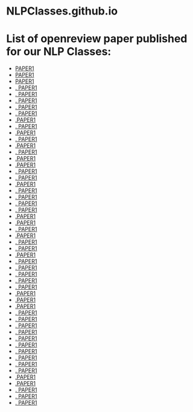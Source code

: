 # NLPClasses.github.io

<html>
<body>
<h1>List of openreview paper published for our NLP Classes:</h1>

<ul>

  <li> <a href="https://openreview.net/forum?id=MiIceDjONq" > PAPER1 </a> </li>
  <li> <a href="https://openreview.net/forum?id=5PZvRVh-JSG" > PAPER1 </a> </li>
  <li> <a href="https://openreview.net/forum?id=ApZnGT5QCjL" > PAPER1  </a> </li>
  <li> <a href="https://openreview.net/forum?id=Nbaf-YCVRea" >. PAPER1 </a> </li>
  <li> <a href="https://openreview.net/forum?id=MC7dF3PDxtE" > . PAPER1 </a></li>
  <li> <a href="https://openreview.net/forum?id=C20IFoMDXwg" > . PAPER1 </a></li>
  <li> <a href="https://openreview.net/forum?id=Et8MZ0_e4i" > . PAPER1 </a></li>
  <li> <a href="https://openreview.net/forum?id=ScnDtVb-4V3" >. PAPER1 </a> </li>
  <li> <a href="https://openreview.net/forum?id=R78Y8OOZYrd" >.PAPER1  </a> </li>
  <li> <a href="https://openreview.net/forum?id=dQgzBBpNvS" >. PAPER1 </a> </li>
  <li> <a href="https://openreview.net/forum?id=sT5oGA8ZcIn" >.PAPER1  </a> </li>
  <li> <a href="https://openreview.net/forum?id=dcEkIq7LFrn" >. PAPER1 </a> </li>
  <li> <a href="https://openreview.net/forum?id=_mPIgazCGkQ" >.PAPER1  </a> </li>
  <li> <a href="https://openreview.net/forum?id=2emn7RKp-Xe" > . PAPER1 </a></li>
  <li> <a href="https://openreview.net/forum?id=803CoFeh48k" > .PAPER1  </a></li>
  <li> <a href="https://openreview.net/forum?id=LGvleMyjWIq" > .PAPER1  </a></li>
  <li> <a href="https://openreview.net/forum?id=QZ9p3ZMYXFe" >. PAPER1 </a> </li>
  <li> <a href="https://openreview.net/forum?id=EWOQHpN_CBe" >. PAPER1 </a> </li>
  <li> <a href="https://openreview.net/forum?id=RsHEd8AsXmQ" >.PAPER1  </a> </li>
  <li> <a href="https://openreview.net/forum?id=KdCxhnPxmm" >. PAPER1 </a> </li>
  <li> <a href="https://openreview.net/forum?id=5-XDgdsmJX"> . PAPER1 </a>  </li>
  <li> <a href="https://openreview.net/forum?id=iNFq-zDft6"> . PAPER1 </a> </li>
 <li> <a href="https://openreview.net/forum?id=wWUtjx59Wx"> .  PAPER1</a></li>
  <li> <a href="https://openreview.net/forum?id=F1dor37n9KY"> .PAPER1 </a> </li>
  <li> <a href="https://openreview.net/forum?id=xw3jLmfMKhC"> .PAPER1  </a> </li>
  <li> <a href="https://openreview.net/forum?id=lpl_kK_allL">. PAPER1 </a> </li>
  <li> <a href="https://openreview.net/forum?id=FhNHCu_p3s3"> .PAPER1  </a></li>
  <li> <a href="https://openreview.net/forum?id=b-2xX-oOmUn">. PAPER1 </a> </li>
  <li> <a href="https://openreview.net/pdf?id=TgYqXWhqGDE">. PAPER1 </a> </li>
 <li> <a href="https://openreview.net/forum?id=QkDCcEllNdz">.PAPER1  </a> </li>
 <li> <a href="https://openreview.net/forum?id=Pn6-DoAo3zw">. PAPER1 </a> </li>
 <li> <a href="https://openreview.net/forum?id=GVofcQ5Obx"> .  PAPER1</a></li>
 <li> <a href="https://openreview.net/forum?id=81F8TAKkWZ"> .  PAPER1</a></li>
 <li> <a href="https://openreview.net/forum?id=tTBHTi_tU8g">. PAPER1 </a> </li>
 <li> <a href="https://openreview.net/forum?id=ED1E3y50an">. PAPER1 </a> </li>
 <li> <a href="https://openreview.net/forum?id=DywS_gtD-PF">.PAPER1  </a> </li>
 <li> <a href="https://openreview.net/forum?id=bwY_TVsUCr"> .PAPER1  </a></li>
 <li> <a href="https://openreview.net/forum?id=BV9vNEFpcZ"> .PAPER1  </a></li>
 <li> <a href="https://openreview.net/forum?id=NDPcGKrWJS8">. PAPER1 </a> </li>
 <li> <a href="https://openreview.net/pdf?id=jjRQfvptIg5"> . PAPER1 </a></li>
 <li> <a href="https://openreview.net/forum?id=w09GW-2cnCP"> . PAPER1 </a></li>
 <li> <a href="https://openreview.net/forum?id=83qLloxYNkx"> . PAPER1 </a></li>
 <li> <a href="https://openreview.net/forum?id=ZU-zIhN1t-9"> . PAPER1 </a></li>
 <li> <a href="https://openreview.net/forum?id=i952Qg3T0oE"> . PAPER1 </a></li>
 <li> <a href="https://openreview.net/forum?id=eycU4u-y3Vt">. PAPER1 </a> </li>
 <li> <a href="https://openreview.net/forum?id=ECVkYbs-Nl"> . PAPER1 </a></li>
 <li> <a href="https://openreview.net/forum?id=DnSzZDpahny"> . PAPER1 </a></li>
 <li> <a href="https://openreview.net/forum?id=lgujaJECfP1"> . PAPER1 </a></li>
 <li> <a href="https://openreview.net/forum?id=qCx3yagIav-"> .PAPER1  </a></li>
 <li> <a href="https://openreview.net/forum?id=INp6sF8s3UE">.PAPER1  </a> </li>
 <li> <a href="https://openreview.net/forum?id=lSgh1cRVNv">. PAPER1 </a> </li>
<li> <a href="https://openreview.net/forum?id=Wt08R4-XG6">. PAPER1 </a> </li>
<li> <a href="https://openreview.net/forum?id=-kfBj5YuB9r">. PAPER1 </a> </li>
    

</ul>
</body>
